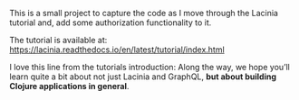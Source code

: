 This is a small project to capture the code as I move through the 
Lacinia tutorial and, add some authorization functionality to it.


The tutorial is available at: https://lacinia.readthedocs.io/en/latest/tutorial/index.html

I love this line from the tutorials introduction: 
Along the way, we hope you’ll learn quite a bit about not just Lacinia and GraphQL, **but about building Clojure applications in general**.


